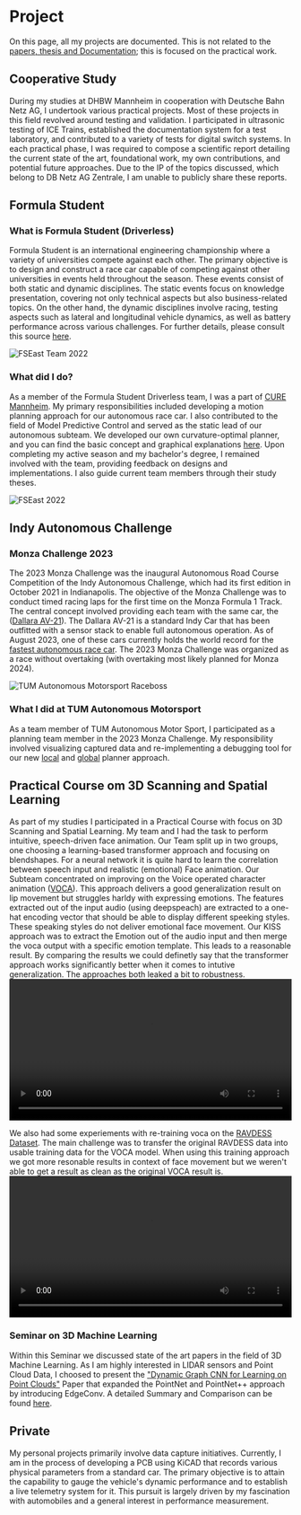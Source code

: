 # **Project**

On this page, all my projects are documented. This is not related to the [papers, thesis and Documentation](https://finnschaefer1901.github.io/pub/Publications); this is focused on the practical work.

## Cooperative Study
During my studies at DHBW Mannheim in cooperation with Deutsche Bahn Netz AG, I undertook various practical projects. Most of these projects in this field revolved around testing and validation. I participated in ultrasonic testing of ICE Trains, established the documentation system for a test laboratory, and contributed to a variety of tests for digital switch systems. In each practical phase, I was required to compose a scientific report detailing the current state of the art, foundational work, my own contributions, and potential future approaches.
Due to the IP of the topics discussed, which belong to DB Netz AG Zentrale, I am unable to publicly share these reports.

## Formula Student

### What is Formula Student (Driverless)
Formula Student is an international engineering championship where a variety of universities compete against each other. The primary objective is to design and construct a race car capable of competing against other universities in events held throughout the season. These events consist of both static and dynamic disciplines. The static events focus on knowledge presentation, covering not only technical aspects but also business-related topics. On the other hand, the dynamic disciplines involve racing, testing aspects such as lateral and longitudinal vehicle dynamics, as well as battery performance across various challenges. For further details, please consult this source [here](https://www.formulastudent.de/about/concept/).

![FSEast Team 2022](..\assets\img\FSEast.jpg)

### What did I do?
As a member of the Formula Student Driverless team, I was a part of [CURE Mannheim](https://curemannheim.de/). My primary responsibilities included developing a motion planning approach for our autonomous race car. I also contributed to the field of Model Predictive Control and served as the static lead of our autonomous subteam. We developed our own curvature-optimal planner, and you can find the basic concept and graphical explanations [here](https://finnschaefer1901.github.io/pub/Publications). Upon completing my active season and my bachelor's degree, I remained involved with the team, providing feedback on designs and implementations. I also guide current team members through their study theses.

![FSEast 2022](../assets/img/cure.jpg)

## Indy Autonomous Challenge

### Monza Challenge 2023
The 2023 Monza Challenge was the inaugural Autonomous Road Course Competition of the Indy Autonomous Challenge, which had its first edition in October 2021 in Indianapolis. The objective of the Monza Challenge was to conduct timed racing laps for the first time on the Monza Formula 1 Track. The central concept involved providing each team with the same car, the ([Dallara AV-21](https://www.indyautonomouschallenge.com/racecar)). The Dallara AV-21 is a standard Indy Car that has been outfitted with a sensor stack to enable full autonomous operation. As of August 2023, one of these cars currently holds the world record for the [fastest autonomous race car](https://www.youtube.com/watch?v=kzj49NLTlcY). The 2023 Monza Challenge was organized as a race without overtaking (with overtaking most likely planned for Monza 2024).

![TUM Autonomous Motorsport Raceboss](../assets/img/raceboss.jpg)

### What I did at TUM Autonomous Motorsport
As a team member of TUM Autonomous Motor Sport, I participated as a planning team member in the 2023 Monza Challenge. My responsibility involved visualizing captured data and re-implementing a debugging tool for our new [local](https://scholar.google.com/citations?view_op=view_citation&hl=en&user=R4wwim0AAAAJ&citation_for_view=R4wwim0AAAAJ:u-x6o8ySG0sC) and [global](https://arxiv.org/abs/2304.10954) planner approach.

## Practical Course om 3D Scanning and Spatial Learning
As part of my studies I participated in a Practical Course with focus on 3D Scanning and Spatial Learning. My team and I had the task to perform intuitive, speech-driven face animation. Our Team split up in two groups, one choosing a learning-based transformer approach and focusing on blendshapes. For a neural network it is quite hard to learn the correlation between speech input and realistic (emotional) Face animation. Our Subteam concentrated on improving on the Voice operated character animation ([VOCA](https://voca.is.tue.mpg.de/)). This approach delivers a good generalization result on lip movement but struggles harldy with expressing emotions. The features extracted out of the input audio (using deepspeach) are extracted to a one-hat encoding vector that should be able to display different speeking styles. These speaking styles do not deliver emotional face movement. Our KISS approach was to extract the Emotion out of the audio input and then merge the voca output with a specific emotion template. This leads to a reasonable result. By comparing the results we could definetly say that the transformer approach works significantly better when it comes to intutive generalization. The approaches both leaked a bit to robustness.
<video width="100%" height="auto" controls>
  <source src="../assets/img/blendshape.mp4" type="video/mp4">
  Your browser does not support the video tag.
</video>

We also had some experiements with re-training voca on the [RAVDESS Dataset](https://zenodo.org/record/1188976). The main challenge was to transfer the original RAVDESS data into usable training data for the VOCA model. When using this training approach we got more resonable results in context of face movement but we weren't able to get a result as clean as the original VOCA result is. 
<video width="100%" height="auto" controls>
  <source src="../assets/img/happy_ravdess.mp4" type="video/mp4">
  Your browser does not support the video tag.
</video>

### Seminar on 3D Machine Learning
Within this Seminar we discussed state of the art papers in the field of 3D Machine Learning. As I am highly interested in LIDAR sensors and Point Cloud Data, I choosed to present the ["Dynamic Graph CNN for Learning on Point Clouds"](https://arxiv.org/abs/1801.07829) Paper that expanded the PointNet and PointNet++ approach by introducing EdgeConv. A detailed Summary and Comparison can be found [here](../assets/doc/Seminar_Schaefer_FinnRasmus_final.pdf).

## Private
My personal projects primarily involve data capture initiatives. Currently, I am in the process of developing a PCB using KiCAD that records various physical parameters from a standard car. The primary objective is to attain the capability to gauge the vehicle's dynamic performance and to establish a live telemetry system for it. This pursuit is largely driven by my fascination with automobiles and a general interest in performance measurement. 
